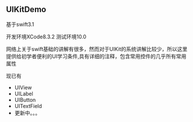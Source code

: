 ## UIKitDemo

基于swift3.1

开发环境XCode8.3.2  测试环境10.0

网络上关于swift基础的讲解有很多，然而对于UIKit的系统讲解比较少，所以这里提供给初学者便利的UI学习条件,具有详细的注释，包含常用控件的几乎所有常用属性

现已有
* UIView
* UILabel
* UIButton
* UITextField
* 更新中。。。
